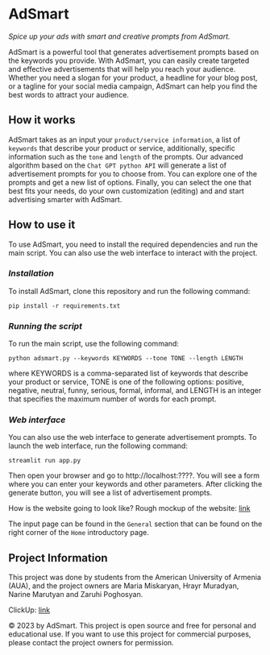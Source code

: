 # AdSmart
*Spice up your ads with smart and creative prompts from AdSmart.*

AdSmart is a powerful tool that generates advertisement prompts based on the keywords you provide. With AdSmart, you can easily create targeted and effective advertisements that will help you reach your audience. Whether you need a slogan for your product, a headline for your blog post, or a tagline for your social media campaign, AdSmart can help you find the best words to attract your audience.


## How it works
AdSmart takes as an input your `product/service information`, a list of `keywords` that describe your product or service, additionally, specific information such as the `tone` and `length` of the prompts. Our advanced algorithm based on the `Chat GPT python API` will generate a list of advertisement prompts for you to choose from. You can explore one of the prompts and get a new list of options. Finally, you can select the one that best fits your needs, do your own customization (editing) and and start advertising smarter with AdSmart.


## How to use it
To use AdSmart, you need to install the required dependencies and run the main script. You can also use the web interface to interact with the project.


### *Installation*
To install AdSmart, clone this repository and run the following command:

```
pip install -r requirements.txt
```


### *Running the script*
To run the main script, use the following command:
```
python adsmart.py --keywords KEYWORDS --tone TONE --length LENGTH
```
where KEYWORDS is a comma-separated list of keywords that describe your product or service, TONE is one of the following options: positive, negative, neutral, funny, serious, formal, informal, and LENGTH is an integer that specifies the maximum number of words for each prompt.


### *Web interface*
You can also use the web interface to generate advertisement prompts. To launch the web interface, run the following command:
```
streamlit run app.py
```
Then open your browser and go to http://localhost:????. You will see a form where you can enter your keywords and other parameters. After clicking the generate button, you will see a list of advertisement prompts.

How is the website going to look like? Rough mockup of the website: [link](https://zaruhipoghosyan01.wixsite.com/adsmart)

The input page can be found in the `General` section that can be found on the right corner of the `Home` introductory page.


## Project Information
This project was done by students from the American University of Armenia (AUA), and the project owners are Maria Miskaryan, Hrayr Muradyan, Narine Marutyan and Zaruhi Poghosyan.

ClickUp: [link](https://app.clickup.com/9007102928/v/li/900701227902)

© 2023 by AdSmart. This project is open source and free for personal and educational use. If you want to use this project for commercial purposes, please contact the project owners for permission.